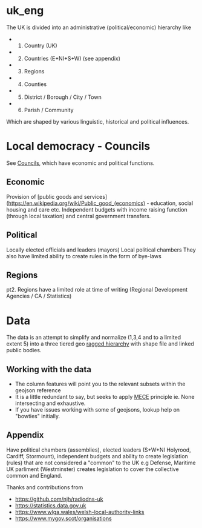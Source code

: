 # uk_eng

The UK is divided into an administrative (political/economic) hierarchy like

- 1. Country (UK)
- 2. Countries (E+NI+S+W) (see appendix)
- 3. Regions
- 4. Counties
- 5. District / Borough / City / Town
- 6. Parish / Community

Which are shaped by various linguistic, historical and political influences.

# Local democracy - Councils
See [Councils](https://www.gov.uk/understand-how-your-council-works), which have economic and political functions.

## Economic
Provision of [public goods and services](https://en.wikipedia.org/wiki/Public_good_(economics) - education, social housing and care etc.
Independent budgets with income raising function (through local taxation) and central government transfers.

## Political
Locally elected officials and leaders (mayors)
Local political chambers
They also have limited ability to create rules in the form of bye-laws

## Regions
pt2. Regions have a limited role at time of writing (Regional Development Agencies / CA / Statistics)

# Data
The data is an attempt to simplify and normalize (1,3,4 and to a limited extent 5) into
a three tiered geo [ragged hierarchy](https://docs.microsoft.com/en-us/analysis-services/multidimensional-models/user-defined-hierarchies-ragged-hierarchies?redirectedfrom=MSDN&view=asallproducts-allversions&viewFallbackFrom=sql-server-ver15) with shape file and linked public bodies.

## Working with the data

- The column features will point you to the relevant subsets within the geojson reference
- It is a little redundant to say, but seeks to apply [MECE](https://en.wikipedia.org/wiki/MECE_principle) principle ie. None intersecting and exhaustive.
- If you have issues working with some of geojsons, lookup help on "bowties" initially.

## Appendix
Have political chambers (assemblies), elected leaders (S+W+NI Holyrood, Cardiff, Stormount), independent budgets and ability to create legislation (rules) that are not considered a "common" to the UK e.g Defense, Maritime
UK parliment (Westminster) creates legislation to cover the collective common and England.

Thanks and contributions from
- https://github.com/njh/radiodns-uk
- https://statistics.data.gov.uk
- https://www.wlga.wales/welsh-local-authority-links
- https://www.mygov.scot/organisations
